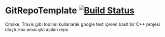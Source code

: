 
# GitRepoTemplate [![Build Status](https://travis-ci.com/yusufdundar/GitRepoTemplate.svg?branch=master)](https://travis-ci.com/yusufdundar/GitRepoTemplate)
Cmake, Travis gibi toolları kullanarak google test içeren basit bir C++ projesi oluşturma amacıyla açılan repo

